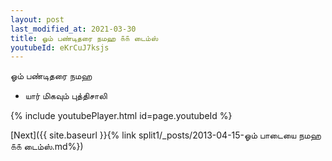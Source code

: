 ```yaml
---
layout: post
last_modified_at: 2021-03-30
title: ஓம் பண்டிதரை நமஹ ௧௧ டைம்ஸ்
youtubeId: eKrCuJ7ksjs
---
```

 
 
 ஓம் பண்டிதரை நமஹ  
 
 -  யார் மிகவும் புத்திசாலி 
 
  
 
  
 
 
 
 
 
 


{% include youtubePlayer.html id=page.youtubeId %}
 
[Next]({{ site.baseurl }}{% link  split1/_posts/2013-04-15-ஓம் பாடையை நமஹ ௧௧ டைம்ஸ்.md%})
 
